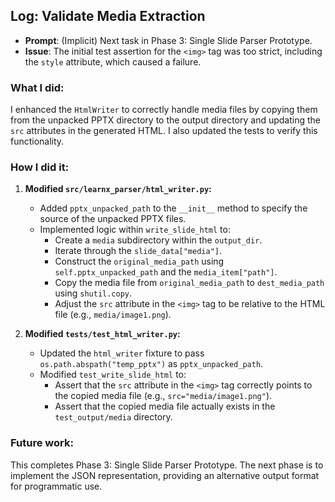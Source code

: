 ## Log: Validate Media Extraction

- **Prompt**: (Implicit) Next task in Phase 3: Single Slide Parser Prototype.
- **Issue**: The initial test assertion for the `<img>` tag was too strict, including the `style` attribute, which caused a failure.

### What I did:

I enhanced the `HtmlWriter` to correctly handle media files by copying them from the unpacked PPTX directory to the output directory and updating the `src` attributes in the generated HTML. I also updated the tests to verify this functionality.

### How I did it:

1.  **Modified `src/learnx_parser/html_writer.py`:**
    -   Added `pptx_unpacked_path` to the `__init__` method to specify the source of the unpacked PPTX files.
    -   Implemented logic within `write_slide_html` to:
        -   Create a `media` subdirectory within the `output_dir`.
        -   Iterate through the `slide_data["media"]`.
        -   Construct the `original_media_path` using `self.pptx_unpacked_path` and the `media_item["path"]`.
        -   Copy the media file from `original_media_path` to `dest_media_path` using `shutil.copy`.
        -   Adjust the `src` attribute in the `<img>` tag to be relative to the HTML file (e.g., `media/image1.png`).

2.  **Modified `tests/test_html_writer.py`:**
    -   Updated the `html_writer` fixture to pass `os.path.abspath("temp_pptx")` as `pptx_unpacked_path`.
    -   Modified `test_write_slide_html` to:
        -   Assert that the `src` attribute in the `<img>` tag correctly points to the copied media file (e.g., `src="media/image1.png"`).
        -   Assert that the copied media file actually exists in the `test_output/media` directory.

### Future work:

This completes Phase 3: Single Slide Parser Prototype. The next phase is to implement the JSON representation, providing an alternative output format for programmatic use.
